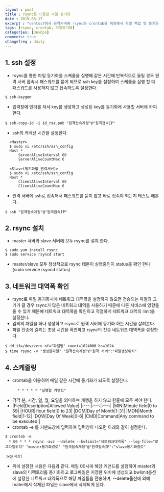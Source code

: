 ```yaml
---
layout : post
title : rsync를 이용한 파일 동기화 
date : 2019-08-17
excerpt : "centos7에서 원격서버에 rsync와 crontab을 이용해서 파일 백업 및 동기화 하기"
tags: [rsync, crontab, 파일동기화]
categories: [DevOps]
comments: true
changefreq : daily
---
```




## 1. ssh 설정 

- rsync를 통한 파일 동기화를 스케줄을 실행해 같은 시간에 반복적으로 돌릴 경우 원격 서버 접속시 패스워드를 묻게 되므로 ssh key를 설정하여 스케줄을 실행 할 때 패스워드를 사용하지 않고 접속하도록 설정한다.
~~~ shell
$ ssh-keygen
~~~
- 입력창에 엔터를 쳐서 key를 생성하고 생성된 key를 동기화에 사용할 서버에 카피한다. 
~~~ shell
$ ssh-copy-id -i id_rsa.pub "원격접속계정"@"원격접속IP"
~~~  
- ssh의 커넥션 시간을 설정한다. 
~~~ shell
  <Master> 
  $ sudo vi /etc/ssh/ssh_config
  Host *
      ServerAliveInterval 60
      ServerAliveCountMax 6

  <Slave(동기화할 원격서버)>
  $ sudo vi /etc/ssh/ssh_config
  Host *
      ClientAliveInterval 60
      ClientAliveCountMax 6
~~~  
- 원격 서버에 ssh로 접속해서 패스워드를 묻지 않고 바로 접속이 되는지 테스트 해본다. 
~~~ shell
$ ssh "원격접속계정"@"원격접속IP"
~~~

## 2. rsync 설치 

- master 서버와 slave 서버에 모두 rsync를 설치 한다. 
~~~ shell
$ sudo yum install rsync
$ sudo service rsyncd start
~~~
- master/slave 모두 정상적으로 rsync 데몬이 실행중인지 status를 확인 한다(sudo service rsyncd status)

## 3. 네트워크 대역폭 확인 

- rsync로 파일 동기화시에 네트워크 대역폭을 설정하지 않으면 전송되는 파일의 크기가 클 경우 rsync가 많은 네트워크 대역을 사용하기 때문에 다른 서비스에 영향을 줄 수 있기 때문에 네트워크 대역폭을 확인하고 적절하게 네트워크 대역의 limit를 설정한다.  
- 임의의 파일을 하나 생성하고 rsync로 원격 서버에 동기화 하는 시간을 살펴본다. 
- 파일 전송에 걸리는 초당 시간을 확인하고 rsync의 전송 네트워크 대역폭을 설정한다.
~~~ shell
$ dd if=/dev/zero of="파일명" count=1024000 bs=1024
$ time rsync -v "생성한파일" "원격접속계정"@"원격 서버":"파일생성위치"
~~~

## 4. 스케줄링

- crontab을 이용하여 매일 같은 시간에 동기화가 되도록 설정한다. 
~~~ shell
    　* * * * * "실행할 커맨드"
~~~
- 각각 분, 시간, 일, 월, 요일을 의미하며 개행을 하지 않고 한줄에 모두 써야 한다. 
- |Field|Description|Allowed Value|
|:---:|:---:|:---:|
|MIN|Minute field|0 to 59|
|HOUR|Hour field|0 to 23|
|DOM|Day of Month|1-31|
|MON|Month field|1-12|
|DOW|Day Of Week|0-6|
|CMD|Command|Any command to be executed.|
- crontab -e 를 커맨드창에 입력하여 입력창이 나오면 아래와 같이 설정한다. 
~~~ shell
$ crontab -e 
　* 00 * * * rsync -avz --delete --bwlimit="네트워크대역폭" --log-file="로그파일위치" "master동기화경로" "원격접속계정"@"원격접속IP":"slave동기화경로"
~~~
~~~ shell
:wq(저장)
~~~
- 위에 설정한 내용은 다음과 같다. 매일 00시에 해당 커맨드를 실행하여 master와 slave의 디렉토리를 동기화하고 로그파일은 지정한 위치에 생성되고 bwlimit옵션에 설정한 네트워크 대역폭으로 해당 파일들을 전송하며, --delete옵션에 의해 mater에서 삭제된 파일은 slave에서 삭제되게 된다. 
